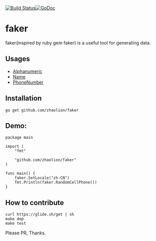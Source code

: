 [![Build Status](https://travis-ci.org/zhaolion/faker.svg?branch=master)](https://travis-ci.org/zhaolion/faker)[![GoDoc](https://godoc.org/github.com/zhaolion/faker?status.svg)](https://godoc.org/github.com/zhaolion/faker)
# faker

faker(inspired by ruby gem faker) is a useful tool for generating data. 

## Usages
- [Alphanumeric](doc/alphanumeric.md)
- [Name](doc/name.md)
- [PhoneNumber](doc/phone_number.md)


## Installation
`go get github.com/zhaolion/faker`

## Demo:

```
package main

import (
	"fmt"

	"github.com/zhaolion/faker"
)

func main() {
	faker.SetLocale("zh-CN")
	fmt.Println(faker.RandomCellPhone())
}
```

## How to contribute

```
curl https://glide.sh/get | sh
make dep
make test
```

Please PR, Thanks.
